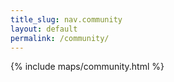```yaml
---
title_slug: nav.community
layout: default
permalink: /community/
---
```


{% include maps/community.html %}
